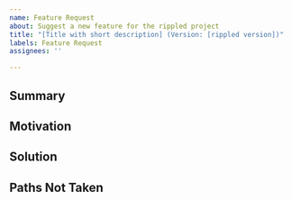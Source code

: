```yaml
---
name: Feature Request
about: Suggest a new feature for the rippled project
title: "[Title with short description] (Version: [rippled version])"
labels: Feature Request
assignees: ''

---
```

<!-- Please search existing issues to avoid creating duplicates.-->

## Summary
<!-- Provide a summary to the feature request-->

## Motivation
<!-- Why do we need this feature?-->

## Solution
<!-- What is the solution?-->

## Paths Not Taken
<!-- What other alternatives have been considered?-->
